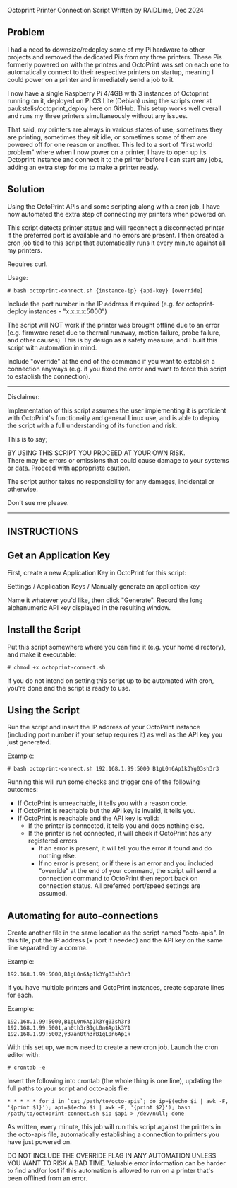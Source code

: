 Octoprint Printer Connection Script
Written by RAIDLime, Dec 2024

Problem
------------------------

I had a need to downsize/redeploy some of my Pi hardware to other projects and removed the dedicated Pis from my three printers. These Pis formerly powered on with the printers and OctoPrint was set on each one to automatically connect to their respective printers on startup, meaning I could power on a printer and immediately send a job to it. 

I now have a single Raspberry Pi 4/4GB with 3 instances of Octoprint running on it, deployed on Pi OS Lite (Debian) using the scripts over at paukstelis/octoprint_deploy here on GitHub. This setup works well overall and runs my three printers simultaneously without any issues.

That said, my printers are always in various states of use; sometimes they are printing, sometimes they sit idle, or sometimes some of them are powered off for one reason or another. This led to a sort of "first world problem" where when I now power on a printer, I have to open up its Octoprint instance and connect it to the printer before I can start any jobs, adding an extra step for me to make a printer ready.

Solution
------------------------

Using the OctoPrint APIs and some scripting along with a cron job, I have now automated the extra step of connecting my printers when powered on. 

This script detects printer status and will reconnect a disconnected printer if the preferred port is available and no errors are present. I then created a cron job tied to this script that automatically runs it every minute against all my printers.

Requires curl.

Usage:

`# bash octoprint-connect.sh {instance-ip} {api-key} [override]`

Include the port number in the IP address if required (e.g. for octoprint-deploy instances - "x.x.x.x:5000")

The script will NOT work if the printer was brought offline due to an error (e.g. firmware reset due to thermal runaway, motion failure, probe failure, and other causes). This is by design as a safety measure, and I built this script with automation in mind.

Include "override" at the end of the command if you want to establish a connection anyways (e.g. if you fixed the error and want to force this script to establish the connection).

------------------------

Disclaimer: 									       
										       
Implementation of this script assumes the user implementing it is proficient with OctoPrint's functionaity and general Linux use, and is able to deploy the script with a full understanding of its function and risk.			       
										       
This is to say;								       
										       
BY USING THIS SCRIPT YOU PROCEED AT YOUR OWN RISK.				       
There may be errors or omissions that could cause damage to your systems or data. Proceed with appropriate caution.						       
										       
The script author takes no responsibility for any damages, incidental or otherwise.  
										       
Don't sue me please.								       
										       
------------------------

INSTRUCTIONS
---------------------------------------------

Get an Application Key
------------------------

First, create a new Application Key in OctoPrint for this script:

   Settings / Application Keys / Manually generate an application key

Name it whatever you'd like, then click "Generate". Record the long alphanumeric API key displayed in the resulting window.

Install the Script
------------------------

Put this script somewhere where you can find it (e.g. your home directory), and make it executable:

`# chmod +x octoprint-connect.sh`

If you do not intend on setting this script up to be automated with cron, you're done and the script is ready to use.

Using the Script
------------------------

Run the script and insert the IP address of your OctoPrint instance (including port number if your setup requires it) as well as the API key you just generated.

Example:

`# bash octoprint-connect.sh 192.168.1.99:5000 B1gL0n6Ap1k3Yg03sh3r3`

Running this will run some checks and trigger one of the following outcomes:
- If OctoPrint is unreachable, it tells you with a reason code.
- If OctoPrint is reachable but the API key is invalid, it tells you.
- If OctoPrint is reachable and the API key is valid:
   - If the printer is connected, it tells you and does nothing else.
   - If the printer is not connected, it will check if OctoPrint has any registered errors
      - If an error is present, it will tell you the error it found and do nothing else.
      - If no error is present, or if there is an error and you included "override" at the end of your command, the script will send a connection command to OctoPrint then report back on connection status. All preferred port/speed settings are assumed. 
      
Automating for auto-connections
------------------------

Create another file in the same location as the script named "octo-apis". In this file, put the IP address (+ port if needed) and the API key on the same line separated by a comma. 

Example:

`192.168.1.99:5000,B1gL0n6Ap1k3Yg03sh3r3`

If you have multiple printers and OctoPrint instances, create separate lines for each.

Example:

```
192.168.1.99:5000,B1gL0n6Ap1k3Yg03sh3r3
192.168.1.99:5001,an0th3rB1gL0n6Ap1k3Y1
192.168.1.99:5002,y37an0th3rB1gL0n6Ap1k
```

With this set up, we now need to create a new cron job. Launch the cron editor with:

`# crontab -e`

Insert the following into crontab (the whole thing is one line), updating the full paths to your script and octo-apis file:

```
* * * * * for i in `cat /path/to/octo-apis`; do ip=$(echo $i | awk -F, '{print $1}'); api=$(echo $i | awk -F, '{print $2}'); bash /path/to/octoprint-connect.sh $ip $api > /dev/null; done
```

As written, every minute, this job will run this script against the printers in the octo-apis file, automatically establishing a connection to printers you have just powered on.

DO NOT INCLUDE THE OVERRIDE FLAG IN ANY AUTOMATION UNLESS YOU WANT TO RISK A BAD TIME. Valuable error information can be harder to find and/or lost if this automation is allowed to run on a printer that's been offlined from an error.
